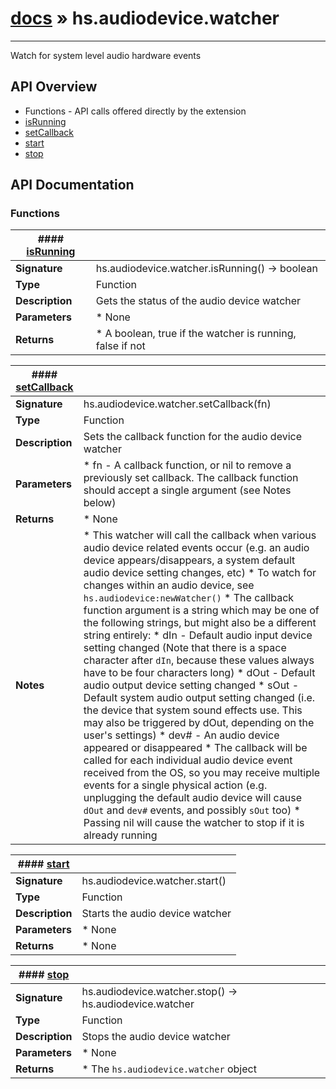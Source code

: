 # [docs](index.md) » hs.audiodevice.watcher
---

Watch for system level audio hardware events

## API Overview
* Functions - API calls offered directly by the extension
 * [isRunning](#isRunning)
 * [setCallback](#setCallback)
 * [start](#start)
 * [stop](#stop)

## API Documentation

### Functions

| #### [isRunning](#isRunning)    |                                                                           |
| --------------------------------------------|---------------------------------------------------------------------------|
| **Signature**                               | hs.audiodevice.watcher.isRunning() -> boolean                                                            |
| **Type**                                    | Function                                                           |
| **Description**                             | Gets the status of the audio device watcher                                                           |
| **Parameters**                              |  * None         |
| **Returns**                                 |  * A boolean, true if the watcher is running, false if not                  |

| #### [setCallback](#setCallback)    |                                                                           |
| --------------------------------------------|---------------------------------------------------------------------------|
| **Signature**                               | hs.audiodevice.watcher.setCallback(fn)                                                            |
| **Type**                                    | Function                                                           |
| **Description**                             | Sets the callback function for the audio device watcher                                                           |
| **Parameters**                              |  * fn - A callback function, or nil to remove a previously set callback. The callback function should accept a single argument (see Notes below)         |
| **Returns**                                 |  * None                  |
| **Notes**                                   |  * This watcher will call the callback when various audio device related events occur (e.g. an audio device appears/disappears, a system default audio device setting changes, etc) * To watch for changes within an audio device, see `hs.audiodevice:newWatcher()` * The callback function argument is a string which may be one of the following strings, but might also be a different string entirely:  * dIn  - Default audio input device setting changed (Note that there is a space character after `dIn`, because these values always have to be four characters long)  * dOut - Default audio output device setting changed  * sOut - Default system audio output setting changed (i.e. the device that system sound effects use. This may also be triggered by dOut, depending on the user's settings)  * dev# - An audio device appeared or disappeared * The callback will be called for each individual audio device event received from the OS, so you may receive multiple events for a single physical action (e.g. unplugging the default audio device will cause `dOut` and `dev#` events, and possibly `sOut` too) * Passing nil will cause the watcher to stop if it is already running                        |

| #### [start](#start)    |                                                                           |
| --------------------------------------------|---------------------------------------------------------------------------|
| **Signature**                               | hs.audiodevice.watcher.start()                                                            |
| **Type**                                    | Function                                                           |
| **Description**                             | Starts the audio device watcher                                                           |
| **Parameters**                              |  * None         |
| **Returns**                                 |  * None                  |

| #### [stop](#stop)    |                                                                           |
| --------------------------------------------|---------------------------------------------------------------------------|
| **Signature**                               | hs.audiodevice.watcher.stop() -> hs.audiodevice.watcher                                                            |
| **Type**                                    | Function                                                           |
| **Description**                             | Stops the audio device watcher                                                           |
| **Parameters**                              |  * None         |
| **Returns**                                 |  * The `hs.audiodevice.watcher` object                  |

